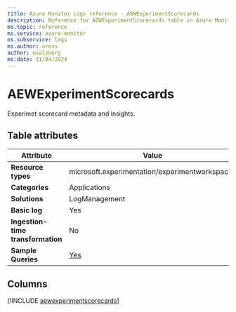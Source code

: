 ```yaml
---
title: Azure Monitor Logs reference - AEWExperimentScorecards
description: Reference for AEWExperimentScorecards table in Azure Monitor Logs.
ms.topic: reference
ms.service: azure-monitor
ms.subservice: logs
ms.author: orens
author: osalzberg
ms.date: 11/04/2024
---
```


# AEWExperimentScorecards

Experimet scorecard metadata and insights.


## Table attributes

|Attribute|Value|
|---|---|
|**Resource types**|microsoft.experimentation/experimentworkspaces|
|**Categories**|Applications|
|**Solutions**| LogManagement|
|**Basic log**|Yes|
|**Ingestion-time transformation**|No|
|**Sample Queries**|[Yes](/azure/azure-monitor/reference/queries/aewexperimentscorecards)|



## Columns
  
[!INCLUDE [aewexperimentscorecards](~/reusable-content/ce-skilling/azure/includes/azure-monitor/reference/tables/aewexperimentscorecards-include.md)]
